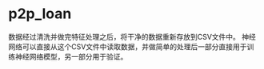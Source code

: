 # p2p_loan
数据经过清洗并做完特征处理之后，将干净的数据重新存放到CSV文件中。
神经网络可以直接从这个CSV文件中读取数据，并做简单的处理后一部分直接用于训练神经网络模型，另一部分用于验证。
